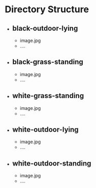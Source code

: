 # Directory Structure
- ## black-outdoor-lying
  - image.jpg
  - ....
- ## black-grass-standing
  - image.jpg
  - ....
- ## white-grass-standing
  - image.jpg
  - ....
- ## white-outdoor-lying
  - image.jpg
  - ....
- ## white-outdoor-standing
  - image.jpg
  - ....

